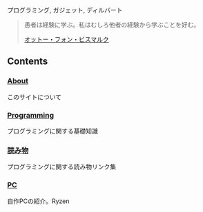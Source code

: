 
プログラミング, ガジェット, ディルバート

> 愚者は経験に学ぶ。私はむしろ他者の経験から学ぶことを好む。
> <footer>
> <a href="https://ja.wikiquote.org/wiki/%E3%82%AA%E3%83%83%E3%83%88%E3%83%BC%E3%83%BB%E3%83%95%E3%82%A9%E3%83%B3%E3%83%BB%E3%83%93%E3%82%B9%E3%83%9E%E3%83%AB%E3%82%AF">
> オットー・フォン・ビスマルク
> </a>
> </footer>

## Contents

### [About](about.html)
このサイトについて

### [Programming](programming)
プログラミングに関する基礎知識

### [読み物](readlist)
プログラミングに関する読み物リンク集

### [PC](hardware/pc.html)
自作PCの紹介。Ryzen
